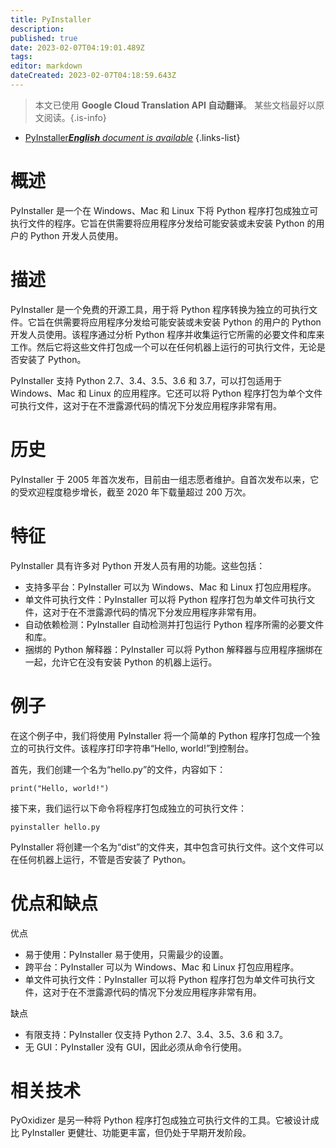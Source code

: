 ```yaml
---
title: PyInstaller
description: 
published: true
date: 2023-02-07T04:19:01.489Z
tags: 
editor: markdown
dateCreated: 2023-02-07T04:18:59.643Z
---
```


> 本文已使用 **Google Cloud Translation API 自动翻译**。
某些文档最好以原文阅读。{.is-info}



- [PyInstaller***English** document is available*](/en/Knowledge-base/Dictionary/pyinstaller)
{.links-list}


# 概述
PyInstaller 是一个在 Windows、Mac 和 Linux 下将 Python 程序打包成独立可执行文件的程序。它旨在供需要将应用程序分发给可能安装或未安装 Python 的用户的 Python 开发人员使用。

# 描述
PyInstaller 是一个免费的开源工具，用于将 Python 程序转换为独立的可执行文件。它旨在供需要将应用程序分发给可能安装或未安装 Python 的用户的 Python 开发人员使用。该程序通过分析 Python 程序并收集运行它所需的必要文件和库来工作。然后它将这些文件打包成一个可以在任何机器上运行的可执行文件，无论是否安装了 Python。

PyInstaller 支持 Python 2.7、3.4、3.5、3.6 和 3.7，可以打包适用于 Windows、Mac 和 Linux 的应用程序。它还可以将 Python 程序打包为单个文件可执行文件，这对于在不泄露源代码的情况下分发应用程序非常有用。

# 历史
PyInstaller 于 2005 年首次发布，目前由一组志愿者维护。自首次发布以来，它的受欢迎程度稳步增长，截至 2020 年下载量超过 200 万次。

# 特征
PyInstaller 具有许多对 Python 开发人员有用的功能。这些包括：

- 支持多平台：PyInstaller 可以为 Windows、Mac 和 Linux 打包应用程序。
- 单文件可执行文件：PyInstaller 可以将 Python 程序打包为单文件可执行文件，这对于在不泄露源代码的情况下分发应用程序非常有用。
- 自动依赖检测：PyInstaller 自动检测并打包运行 Python 程序所需的必要文件和库。
- 捆绑的 Python 解释器：PyInstaller 可以将 Python 解释器与应用程序捆绑在一起，允许它在没有安装 Python 的机器上运行。

# 例子
在这个例子中，我们将使用 PyInstaller 将一个简单的 Python 程序打包成一个独立的可执行文件。该程序打印字符串“Hello, world!”到控制台。

首先，我们创建一个名为“hello.py”的文件，内容如下：

```
print("Hello, world!")
```

接下来，我们运行以下命令将程序打包成独立的可执行文件：

```
pyinstaller hello.py
```

PyInstaller 将创建一个名为“dist”的文件夹，其中包含可执行文件。这个文件可以在任何机器上运行，不管是否安装了 Python。

# 优点和缺点
优点

- 易于使用：PyInstaller 易于使用，只需最少的设置。
- 跨平台：PyInstaller 可以为 Windows、Mac 和 Linux 打包应用程序。
- 单文件可执行文件：PyInstaller 可以将 Python 程序打包为单文件可执行文件，这对于在不泄露源代码的情况下分发应用程序非常有用。

缺点

- 有限支持：PyInstaller 仅支持 Python 2.7、3.4、3.5、3.6 和 3.7。
- 无 GUI：PyInstaller 没有 GUI，因此必须从命令行使用。

# 相关技术
PyOxidizer 是另一种将 Python 程序打包成独立可执行文件的工具。它被设计成比 PyInstaller 更健壮、功能更丰富，但仍处于早期开发阶段。